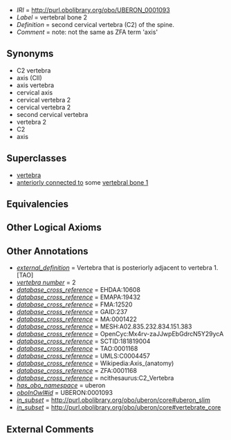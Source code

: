  * *IRI* = http://purl.obolibrary.org/obo/UBERON_0001093
 * *Label* = vertebral bone 2
 * *Definition* = second cervical vertebra (C2) of the spine.
 * *Comment* = note: not the same as ZFA term 'axis'

## Synonyms

 * C2 vertebra
 * axis (CII)
 * axis vertebra
 * cervical axis
 * cervical vertebra 2
 * cervical vertebra 2
 * second cervical vertebra
 * vertebra 2
 * C2
 * axis

## Superclasses

 * [vertebra](../../UBERON/12/UBERON_0002412.md)
 * [anteriorly connected to](../../core#anteriorly/to/core#anteriorly_connected_to.md) some [vertebral bone 1](../../UBERON/92/UBERON_0001092.md)

## Equivalencies


## Other Logical Axioms


## Other Annotations

 * *[external_definition](../../UBPROP/01/UBPROP_0000001.md)* = Vertebra that is posteriorly adjacent to vertebra 1.[TAO]
 * *[vertebra number](../../UBPROP/07/UBPROP_0000107.md)* = 2
 * *[database_cross_reference](../../ef/oboInOwl#hasDbXref.md)* = EHDAA:10608
 * *[database_cross_reference](../../ef/oboInOwl#hasDbXref.md)* = EMAPA:19432
 * *[database_cross_reference](../../ef/oboInOwl#hasDbXref.md)* = FMA:12520
 * *[database_cross_reference](../../ef/oboInOwl#hasDbXref.md)* = GAID:237
 * *[database_cross_reference](../../ef/oboInOwl#hasDbXref.md)* = MA:0001422
 * *[database_cross_reference](../../ef/oboInOwl#hasDbXref.md)* = MESH:A02.835.232.834.151.383
 * *[database_cross_reference](../../ef/oboInOwl#hasDbXref.md)* = OpenCyc:Mx4rv-zaJJwpEbGdrcN5Y29ycA
 * *[database_cross_reference](../../ef/oboInOwl#hasDbXref.md)* = SCTID:181819004
 * *[database_cross_reference](../../ef/oboInOwl#hasDbXref.md)* = TAO:0001168
 * *[database_cross_reference](../../ef/oboInOwl#hasDbXref.md)* = UMLS:C0004457
 * *[database_cross_reference](../../ef/oboInOwl#hasDbXref.md)* = Wikipedia:Axis_(anatomy)
 * *[database_cross_reference](../../ef/oboInOwl#hasDbXref.md)* = ZFA:0001168
 * *[database_cross_reference](../../ef/oboInOwl#hasDbXref.md)* = ncithesaurus:C2_Vertebra
 * *[has_obo_namespace](../../ce/oboInOwl#hasOBONamespace.md)* = uberon
 * *[oboInOwl#id](../../id/oboInOwl#id.md)* = UBERON:0001093
 * *[in_subset](../../et/oboInOwl#inSubset.md)* = http://purl.obolibrary.org/obo/uberon/core#uberon_slim
 * *[in_subset](../../et/oboInOwl#inSubset.md)* = http://purl.obolibrary.org/obo/uberon/core#vertebrate_core

## External Comments

